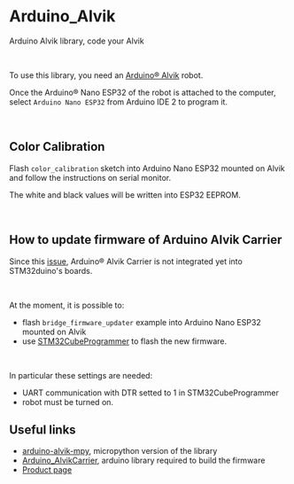 # Arduino_Alvik
Arduino Alvik library, code your Alvik

<br> 

To use this library, you need an [Arduino® Alvik](https://store.arduino.cc/pages/alvik) robot.

Once the Arduino® Nano ESP32 of the robot is attached to the computer, select `Arduino Nano ESP32` from Arduino IDE 2 to program it.

<br>

## Color Calibration

Flash `color_calibration` sketch into Arduino Nano ESP32 mounted on Alvik and follow the instructions on serial monitor.

The white and black values will be written into ESP32 EEPROM. 

<br>

## How to update firmware of Arduino Alvik Carrier

Since this [issue](https://github.com/stm32duino/Arduino_Core_STM32/issues/2292), Arduino® Alvik Carrier is not integrated yet into STM32duino's boards.

<br>

At the moment, it is possible to:
- flash `bridge_firmware_updater` example into Arduino Nano ESP32 mounted on Alvik
- use [STM32CubeProgrammer](https://www.st.com/en/development-tools/stm32cubeprog.html) to flash the new firmware.

<br>


In particular these settings are needed:
- UART communication with DTR setted to 1 in STM32CubeProgrammer
- robot must be turned on.


## Useful links

- [arduino-alvik-mpy](https://github.com/arduino/arduino-alvik-mpy), micropython version of the library
- [Arduino_AlvikCarrier](https://github.com/arduino-libraries/Arduino_AlvikCarrier), arduino library required to build the firmware
- [Product page](https://store.arduino.cc/pages/alvik)
